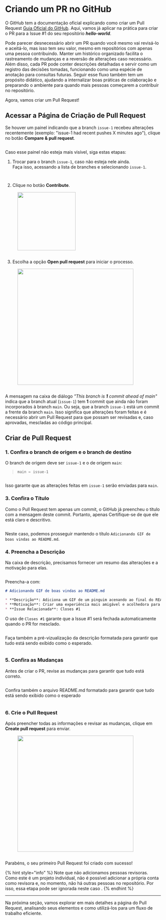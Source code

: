 # Criando um PR no GitHub

O GitHub tem a documentação oficial explicando como criar um Pull Request [Guia Oficial do GitHub](https://docs.github.com/pt/pull-requests/collaborating-with-pull-requests/proposing-changes-to-your-work-with-pull-requests/creating-a-pull-request). Aqui, vamos já aplicar na prática para criar o PR para a Issue #1 do seu repositório _**hello-world**_.

Pode parecer desnecessário abrir um PR quando você mesmo vai revisá-lo e aceitá-lo, mas isso tem seu valor, mesmo em repositórios com apenas uma pessoa contribuindo. Manter um histórico organizado facilita o rastreamento de mudanças e a reversão de alterações caso necessário. Além disso, cada PR pode conter descrições detalhadas e servir como um registro das decisões tomadas, funcionando como uma espécie de anotação para consultas futuras. Seguir esse fluxo também tem um propósito didático, ajudando a internalizar boas práticas de colaboração e preparando o ambiente para quando mais pessoas começarem a contribuir no repositório.

Agora, vamos criar um Pull Request!

## Acessar a Página de Criação de Pull Request <a href="#criando-sua-primeira-issue" id="criando-sua-primeira-issue"></a>

Se houver um painel indicando que a branch `issue-1` recebeu alterações recentemente (exemplo: "issue-1 had recent pushes X minutes ago"), clique no botão **Compare & pull request**.

<figure><img src="../.gitbook/assets/73_ Acessa pg para criar PR.png" alt=""><figcaption></figcaption></figure>

Caso esse painel não esteja mais visível, siga estas etapas:

1. Trocar para o branch `issue-1`, caso não esteja nele ainda.\
   Faça isso, acessando a lista de branches e selecionando `issue-1`.

<figure><img src="../.gitbook/assets/74_ Acessa pg para criar PR 2.png" alt=""><figcaption></figcaption></figure>

<figure><img src="../.gitbook/assets/75_ Acessa pg para criar PR 3.png" alt=""><figcaption></figcaption></figure>

2. Clique no botão **Contribute**.

<figure><img src="../.gitbook/assets/image (2).png" alt="" width="188"><figcaption></figcaption></figure>

<figure><img src="../.gitbook/assets/76_ Acessa pg para criar PR 4.png" alt=""><figcaption></figcaption></figure>

3. Escolha a opção **Open pull request** para iniciar o processo.

<figure><img src="../.gitbook/assets/image (1) (1).png" alt="" width="375"><figcaption></figcaption></figure>

<figure><img src="../.gitbook/assets/77_ Acessa pg para criar PR 5.png" alt=""><figcaption></figcaption></figure>

A mensagem na caixa de diálogo _"This branch is **1** commit ahead of main"_ indica que a branch atual (`issue-1`) tem **1** commit que ainda não foram incorporados à branch `main`. Ou seja, que a branch `issue-1` está um commit a frente da branch `main`. Isso significa que alterações foram feitas e é necessário abrir um Pull Request para que possam ser revisadas e, caso aprovadas, mescladas ao código principal.

## Criar de Pull Request <a href="#criando-sua-primeira-issue" id="criando-sua-primeira-issue"></a>

### 1. Confira o branch de origem e o branch de destino

O branch de origem deve ser `issue-1` e o de origem `main`:&#x20;

> &#x20;`main ← issue-1`&#x20;

<figure><img src="../.gitbook/assets/78- Criar PR 1.png" alt=""><figcaption></figcaption></figure>

Isso garante que as alterações feitas em `issue-1` serão enviadas para `main`.

### 3. Confira o Título

Como o Pull Request tem apenas um commit, o GitHub já preencheu o título com a mensagem deste commit. Portanto, apenas Certifique-se de que ele está claro e descritivo.

<figure><img src="../.gitbook/assets/84- PR -Título.png" alt=""><figcaption></figcaption></figure>

Neste caso, podemos prosseguir mantendo o título `Adicionando GIF de boas vindas ao README.md`.

### 4. Preencha a Descrição

Na caixa de descrição, precisamos fornecer um resumo das alterações e a motivação para elas.

<figure><img src="../.gitbook/assets/79- Criar PR 2.png" alt=""><figcaption></figcaption></figure>

Preencha-a com:

```markdown
# Adicionando GIF de boas vindas ao README.md

* **Descrição**: Adiciona um GIF de um pinguim acenando ao final do README.md.
* **Motivação**: Criar uma experiência mais amigável e acolhedora para quem visita o repositório
* **Issue Relacionada**: Closes #1
```

O uso de `Closes #1` garante que a Issue #1 será fechada automaticamente quando o PR for mesclado.

<figure><img src="../.gitbook/assets/85 Descrição Preenchida PR.png" alt=""><figcaption></figcaption></figure>

Faça também a pré-vizualização da descrição formatada para garantir que tudo está sendo exibido como o esperado.

<figure><img src="../.gitbook/assets/86 Descrição Preenchida PR - Preview.png" alt=""><figcaption></figcaption></figure>

### 5. Confira as Mudanças

Antes de criar o PR, revise as mudanças para garantir que tudo está correto.

<figure><img src="../.gitbook/assets/80- Criar PR 3.png" alt=""><figcaption></figcaption></figure>

Confira também o arquivo README.md formatado para garantir que tudo está sendo exibido como o esperado

<figure><img src="../.gitbook/assets/82- Criar PR 5.png" alt=""><figcaption></figcaption></figure>

### 6. Crie o Pull Request

Após preencher todas as informações e revisar as mudanças, clique em **Create pull request** para enviar.

<figure><img src="../.gitbook/assets/image.png" alt="" width="375"><figcaption></figcaption></figure>

<figure><img src="../.gitbook/assets/86 PR recém criado.png" alt=""><figcaption></figcaption></figure>

Parabéns, o seu primeiro Pull Request foi criado com sucesso!

{% hint style="info" %}
Note que não adicionamos pessoas revisoras. Como este é um projeto individual, não é possível adicionar a própria conta como revisora e, no momento, não há outras pessoas no repositório. Por isso, essa etapa pode ser ignorada neste caso .
{% endhint %}

***

Na próxima seção, vamos explorar em mais detalhes a página do Pull Request, analisando seus elementos e como utilizá-los para um fluxo de trabalho eficiente.
